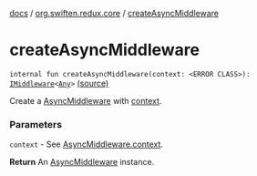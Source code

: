 [docs](../index.md) / [org.swiften.redux.core](index.md) / [createAsyncMiddleware](./create-async-middleware.md)

# createAsyncMiddleware

`internal fun createAsyncMiddleware(context: <ERROR CLASS>): `[`IMiddleware`](-i-middleware.md)`<`[`Any`](https://kotlinlang.org/api/latest/jvm/stdlib/kotlin/-any/index.html)`>` [(source)](https://github.com/protoman92/KotlinRedux/tree/master/common/common-core/src/main/kotlin/org/swiften/redux/core/AsyncMiddleware.kt#L40)

Create a [AsyncMiddleware](-async-middleware/index.md) with [context](create-async-middleware.md#org.swiften.redux.core$createAsyncMiddleware()/context).

### Parameters

`context` - See [AsyncMiddleware.context](-async-middleware/context.md).

**Return**
An [AsyncMiddleware](-async-middleware/index.md) instance.

